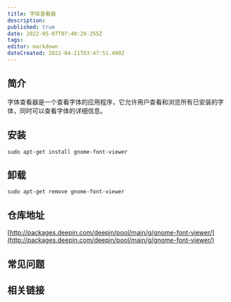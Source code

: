 ```yaml
---
title: 字体查看器
description: 
published: true
date: 2022-05-07T07:49:29.255Z
tags: 
editor: markdown
dateCreated: 2022-04-21T03:47:51.490Z
---
```


## 简介

字体查看器是一个查看字体的应用程序，它允许用户查看和浏览所有已安装的字体，同时可以查看字体的详细信息。

## 安装

`sudo apt-get install gnome-font-viewer`

## 卸载

`sudo apt-get remove gnome-font-viewer`

## 仓库地址

[http://packages.deepin.com/deepin/pool/main/g/gnome-font-viewer/](http://packages.deepin.com/deepin/pool/main/g/gnome-font-viewer/)

## 常见问题

## 相关链接
